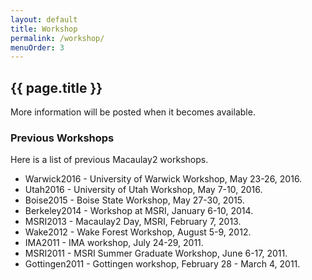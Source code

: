 ```yaml
---
layout: default
title: Workshop
permalink: /workshop/
menuOrder: 3
---
```


## {{ page.title }}	 

More information will be posted when it becomes available. 

### Previous Workshops

Here is a list of previous Macaulay2 workshops. 

* Warwick2016 - University of Warwick Workshop, May 23-26, 2016.
* Utah2016 - University of Utah Workshop, May 7-10, 2016.
* Boise2015 - Boise State Workshop, May 27-30, 2015.
* Berkeley2014 - Workshop at MSRI, January 6-10, 2014.
* MSRI2013 - Macaulay2  Day, MSRI, February 7, 2013.
* Wake2012 - Wake Forest Workshop, August 5-9, 2012.
* IMA2011 - IMA workshop, July 24-29, 2011.
* MSRI2011 - MSRI Summer Graduate Workshop, June 6-17, 2011.
* Gottingen2011 - Gottingen workshop, February 28 - March 4, 2011.


